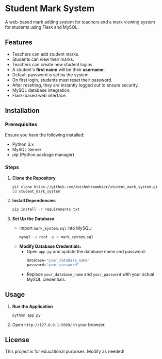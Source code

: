# Student Mark System

A web-based mark adding system for teachers and a mark viewing system for students using Flask and MySQL.

## Features
- Teachers can add student marks.
- Students can view their marks.
- Teachers can create new student logins.
- A student's **first name** will be their **username**.
- Default password is set by the system.
- On first login, students must reset their password.
- After resetting, they are instantly logged out to ensure security.
- MySQL database integration.
- Flask-based web interface.

## Installation
### Prerequisites
Ensure you have the following installed:
- Python 3.x
- MySQL Server
- pip (Python package manager)

### Steps
1. **Clone the Repository**
   ```sh
   git clone https://github.com/abishekrnambiar/student_mark_system.git
   cd student_mark_system
   ```

2. **Install Dependencies**
   ```sh
   pip install -r requirements.txt
   ```

3. **Set Up the Database**
   - Import `mark_system.sql` into MySQL:
     ```sh
     mysql -u root -p < mark_system.sql
     ```
   - **Modify Database Credentials:**
     - Open `app.py` and update the database name and password:
       ```python
       database="your_database_name"
       password="your_password"
       ```
     - Replace `your_database_name` and `your_password` with your actual MySQL credentials.

## Usage
1. **Run the Application**
   ```sh
   python app.py
   ```
2. Open `http://127.0.0.1:5000/` in your browser.

## License
This project is for educational purposes. Modify as needed!


